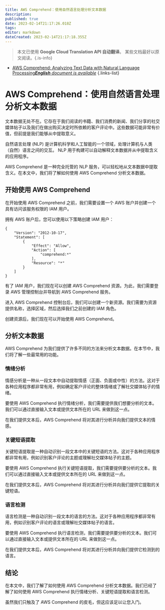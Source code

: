 ```yaml
---
title: AWS Comprehend：使用自然语言处理分析文本数据
description: 
published: true
date: 2023-02-14T21:17:26.018Z
tags: 
editor: markdown
dateCreated: 2023-02-14T21:17:18.355Z
---
```


> 本文已使用 **Google Cloud Translation API 自动翻译**。
某些文档最好以原文阅读。{.is-info}



- [AWS Comprehend: Analyzing Text Data with Natural Language Processing***English** document is available*](/en/Knowledge-base/Cloud/aws-comprehend-analyzing-text-data-with-natural-language-processing)
{.links-list}



# AWS Comprehend：使用自然语言处理分析文本数据

文本数据无处不在。它存在于我们阅读的书籍、我们消费的新闻、我们分享的社交媒体帖子以及我们在做出购买决定时所依赖的客户评论中。这些数据可能非常有价值，但前提是我们能够从中提取意义。

自然语言处理 (NLP) 是计算机科学和人工智能的一个领域，处理计算机与人类（自然）语言之间的交互。 NLP 用于构建可以自动解释文本数据并从中提取含义的应用程序。

AWS Comprehend 是一种完全托管的 NLP 服务，可以轻松地从文本数据中提取含义。在本文中，我们将了解如何使用 AWS Comprehend 分析文本数据。

## 开始使用 AWS Comprehend

在开始使用 AWS Comprehend 之前，我们需要设置一个 AWS 账户并创建一个具有访问该服务权限的 IAM 用户。

拥有 AWS 账户后，您可以使用以下策略创建 IAM 用户：

```{language} {code}
{
    "Version": "2012-10-17",
    "Statement": [
        {
            "Effect": "Allow",
            "Action": [
                "comprehend:*"
            ],
            "Resource": "*"
        }
    ]
}
```

有了 IAM 用户，我们现在可以创建 AWS Comprehend 资源。为此，我们需要登录 AWS 管理控制台并导航到 AWS Comprehend 服务。

进入 AWS Comprehend 控制台后，我们可以创建一个新资源。我们需要为资源提供名称，选择区域，然后选择我们之前创建的 IAM 角色。

创建资源后，我们现在可以开始使用 AWS Comprehend。

## 分析文本数据

AWS Comprehend 为我们提供了许多不同的方法来分析文本数据。在本节中，我们将了解一些最常用的功能。

### 情绪分析

情感分析是一种从一段文本中自动提取情感（正面、负面或中性）的方法。这对于各种应用程序都非常有用，例如确定客户评论的整体情绪或了解社交媒体帖子的情绪。

要使用 AWS Comprehend 执行情绪分析，我们需要提供我们想要分析的文本。我们可以通过直接输入文本或提供文本所在的 URL 来做到这一点。

在我们提供文本后，AWS Comprehend 将对其进行分析并向我们提供文本的情感。

### 关键短语提取

关键短语提取是一种自动识别一段文本中的关键短语的方法。这对于各种应用程序都非常有用，例如识别客户评论的主题或理解社交媒体帖子的主题。

要使用 AWS Comprehend 执行关键短语提取，我们需要提供要分析的文本。我们可以通过直接输入文本或提供文本所在的 URL 来做到这一点。

在我们提供文本后，AWS Comprehend 将对其进行分析并向我们提供它提取的关键短语。

### 语言检测

语言检测是一种自动识别一段文本的语言的方法。这对于各种应用程序都非常有用，例如识别客户评论的语言或理解社交媒体帖子的语言。

要使用 AWS Comprehend 执行语言检测，我们需要提供要分析的文本。我们可以通过直接输入文本或提供文本所在的 URL 来做到这一点。

在我们提供文本后，AWS Comprehend 将对其进行分析并向我们提供它检测到的语言。

## 结论

在本文中，我们了解了如何使用 AWS Comprehend 分析文本数据。我们已经了解了如何使用 AWS Comprehend 执行情绪分析、关键短语提取和语言检测。

虽然我们只触及了 AWS Comprehend 的皮毛，但这应该足以让您入门。